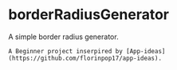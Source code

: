 # borderRadiusGenerator

A simple border radius generator.

```
A Beginner project inserpired by [App-ideas](https://github.com/florinpop17/app-ideas).

